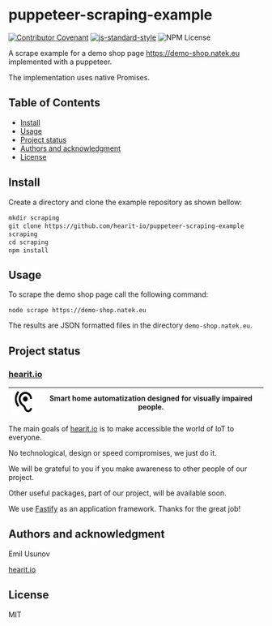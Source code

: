 # puppeteer-scraping-example

[![Contributor Covenant](https://img.shields.io/badge/Contributor%20Covenant-v2.0%20adopted-ff69b4.svg)](code_of_conduct.md)
[![js-standard-style](https://img.shields.io/badge/code%20style-standard-brightgreen.svg?style=flat)](http://standardjs.com/)
![NPM License](https://img.shields.io/npm/l/fastify-redis-channels)

A scrape example for a demo shop page https://demo-shop.natek.eu implemented with a puppeteer.

The implementation uses native Promises.

## Table of Contents

* [Install](#install)
* [Usage](#usage)
* [Project status](#project-status)
* [Authors and acknowledgment](#authors-and-acknowledgment)
* [License](#license)


## Install

Create a directory and clone the example repository as shown bellow:

```shell
mkdir scraping
git clone https://github.com/hearit-io/puppeteer-scraping-example scraping
cd scraping
npm install
```

## Usage

To scrape the demo shop page call the following command:

```shell
node scrape https://demo-shop.natek.eu
```

The results are JSON formatted files in the directory `demo-shop.natek.eu`.

## Project status

### [hearit.io](https://hearit.io)


<img src="https://raw.githubusercontent.com/hearit-io/graphics/main/hearing-black-96dp.svg" width="48" height="48"/> | Smart home automatization designed for visually impaired people.
------------ | -------------

The main goals of [hearit.io](https://hearit.io) is to make accessible the world of IoT to everyone. 

No technological, design or speed compromises, we just do it. 
 
We will be grateful to you if you make awareness to other people of our project.

Other useful packages, part of our project, will be available soon. 

We use [Fastify](http://fastify.io) as an application framework. Thanks for the great job!


## Authors and acknowledgment

Emil Usunov

[hearit.io](https://hearit.io)

## License

MIT
